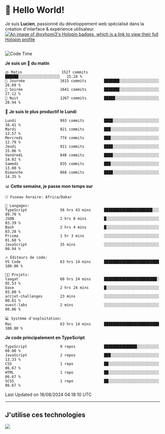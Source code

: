 # 👋 Hello World!

Je suis **Lucien**, passionné du développement web spécialisé dans la création d'interface & expérience utilisateur.
[![An image of @xyhomi3's Holopin badges, which is a link to view their full Holopin profile](https://holopin.me/xyhomi3)](https://holopin.io/@xyhomi3)

##

<!--START_SECTION:waka-->
![Code Time](http://img.shields.io/badge/Code%20Time-1%2C816%20hrs%2023%20mins-blue)

**Je suis un 🐤 du matin** 

```text
🌞 Matin                  1527 commits        ██████░░░░░░░░░░░░░░░░░░░   25.24 % 
🌆 Journée                1615 commits        ███████░░░░░░░░░░░░░░░░░░   26.69 % 
🌃 Soirée                 1641 commits        ███████░░░░░░░░░░░░░░░░░░   27.12 % 
🌙 Nuit                   1267 commits        █████░░░░░░░░░░░░░░░░░░░░   20.94 % 
```
📅 **Je suis le plus productif le Lundi** 

```text
Lundi                    993 commits         ████░░░░░░░░░░░░░░░░░░░░░   16.41 % 
Mardi                    821 commits         ███░░░░░░░░░░░░░░░░░░░░░░   13.57 % 
Mercredi                 774 commits         ███░░░░░░░░░░░░░░░░░░░░░░   12.79 % 
Jeudi                    911 commits         ████░░░░░░░░░░░░░░░░░░░░░   15.06 % 
Vendredi                 848 commits         ████░░░░░░░░░░░░░░░░░░░░░   14.02 % 
Samedi                   835 commits         ███░░░░░░░░░░░░░░░░░░░░░░   13.80 % 
Dimanche                 868 commits         ████░░░░░░░░░░░░░░░░░░░░░   14.35 % 
```


📊 **Cette semaine, je passe mon temps sur** 

```text
🕑︎ Fuseau horaire: Africa/Dakar

💬 Langages: 
TypeScript               56 hrs 43 mins      ██████████████████████░░░   89.70 % 
JSON                     2 hrs 8 mins        █░░░░░░░░░░░░░░░░░░░░░░░░   03.39 % 
Bash                     2 hrs 4 mins        █░░░░░░░░░░░░░░░░░░░░░░░░   03.28 % 
Prisma                   1 hr 3 mins         ░░░░░░░░░░░░░░░░░░░░░░░░░   01.68 % 
JavaScript               35 mins             ░░░░░░░░░░░░░░░░░░░░░░░░░   00.94 % 

🔥 Éditeurs de code: 
VS Code                  63 hrs 14 mins      █████████████████████████   100.00 % 

🐱‍💻 Projets: 
taagat                   60 hrs 24 mins      ████████████████████████░   95.53 % 
base                     2 hrs 24 mins       █░░░░░░░░░░░░░░░░░░░░░░░░   03.80 % 
arcjet-challenges        23 mins             ░░░░░░░░░░░░░░░░░░░░░░░░░   00.61 % 
ouest-labs               2 mins              ░░░░░░░░░░░░░░░░░░░░░░░░░   00.06 % 

💻 Système d'exploitation: 
Mac                      63 hrs 14 mins      █████████████████████████   100.00 % 
```

**Je code principalement en TypeScript** 

```text
TypeScript               9 repos             ███████████████░░░░░░░░░░   60.00 % 
JavaScript               2 repos             ███░░░░░░░░░░░░░░░░░░░░░░   13.33 % 
CSS                      1 repo              ██░░░░░░░░░░░░░░░░░░░░░░░   06.67 % 
HTML                     1 repo              ██░░░░░░░░░░░░░░░░░░░░░░░   06.67 % 
SCSS                     1 repo              ██░░░░░░░░░░░░░░░░░░░░░░░   06.67 % 
```




 Last Updated on 18/08/2024 04:18:10 UTC
<!--END_SECTION:waka-->
---

## J'utilise ces technologies

<p align="left">
  <a href="https://skillicons.dev">
    <img src="https://skillicons.dev/icons?i=ts,js,md,scss,tailwind,react,docker,express,astro,vite,nextjs,vercel,figma,ableton" />
  </a>
</p>

